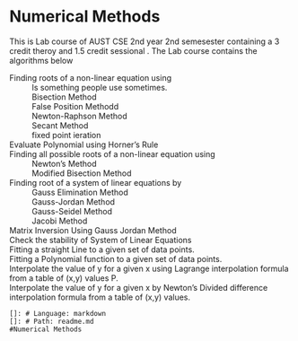 # Numerical Methods

This is  Lab course of  AUST CSE 2nd year 2nd semesester containing a 3 credit theroy and 1.5 credit sessional . The Lab course contains the algorithms below<br>

<dl>

  <dt>Finding roots of a non-linear equation using </dt>
  <dd>Is something people use sometimes.</dd>
  <dd> Bisection Method</dd>
  <dd> False Position Methodd</dd>
  <dd> Newton-Raphson Method</dd>
  <dd> Secant Method</dd>
  <dd> fixed point ieration</dd>

  <dt>Evaluate Polynomial using Horner’s Rule</dt>

  <dt>Finding all possible roots of a non-linear equation using </dt>
  <dd> Newton’s Method</dd>
  <dd> Modified Bisection Method</dd>

  <dt>Finding root of a system of linear equations by </dt>
  <dd>Gauss Elimination Method</dd>
  <dd>Gauss-Jordan Method</dd>
  <dd>Gauss-Seidel Method</dd>
  <dd> Jacobi Method </dd>

  <dt> Matrix Inversion Using Gauss Jordan Method </dt>
  <dt> Check the stability of System of Linear Equations </dt>

  <dt> Fitting a straight Line to a given set of data points. </dt>

  <dt> Fitting a Polynomial function to a given set of data points. </dt>

  <dt> Interpolate the value of y for a given x using Lagrange interpolation formula from a table of (x,y) values P. </dt>

  <dt> Interpolate the value of y for a given x by Newton’s Divided difference interpolation formula from a table of (x,y) values.</dt>

</dl>



    
    []: # Language: markdown
    []: # Path: readme.md
    #Numerical Methods

    








